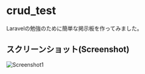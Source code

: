 # crud_test
 Laravelの勉強のために簡単な掲示板を作ってみました。

## スクリーンショット(Screenshot)
![Screenshot1](https://github.com/thunderra1n/crud_test/blob/master/screenshot.png)